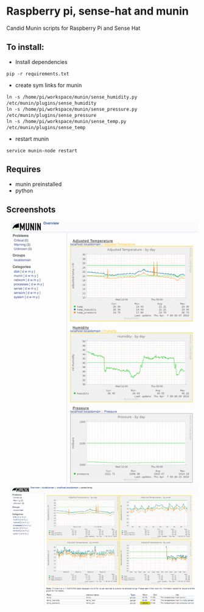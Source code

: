 # Raspberry pi, sense-hat and munin
Candid Munin scripts for Raspberry Pi and Sense Hat

## To install:
- Install dependencies
```
pip -r requirements.txt 
```

- create sym links for munin

```
ln -s /home/pi/workspace/munin/sense_humidity.py /etc/munin/plugins/sense_humidity
ln -s /home/pi/workspace/munin/sense_pressure.py /etc/munin/plugins/sense_pressure 
ln -s /home/pi/workspace/munin/sense_temp.py /etc/munin/plugins/sense_temp 
```

- restart munin
```
service munin-node restart
```

## Requires
- munin preinstalled
- python

## Screenshots
![munin-screenshot2-pi-sense](https://raw.githubusercontent.com/redquixote/paspberrypi-sense-hat-munin/master/screenshots/munin-screenshot2-pi-sense.png)
![munin-screenshot1-pi-sense](https://raw.githubusercontent.com/redquixote/paspberrypi-sense-hat-munin/master/screenshots/munin-screenshot1-pi-sense.png)



